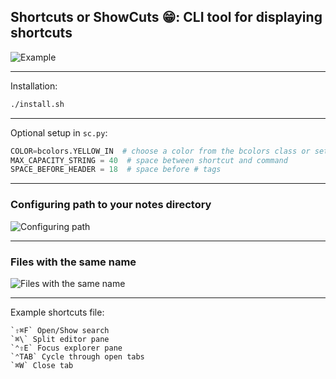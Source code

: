 ## Shortcuts or ShowCuts 😁: CLI tool for displaying shortcuts

![Example](https://github.com/asynchroza/showcuts/assets/104720011/d8c12413-5bf6-4b75-8dfe-e99a5ba5ac82)

---
Installation:
```bash
./install.sh
```
---
Optional setup in `sc.py`:
```python
COLOR=bcolors.YELLOW_IN  # choose a color from the bcolors class or set a custom one
MAX_CAPACITY_STRING = 40  # space between shortcut and command
SPACE_BEFORE_HEADER = 18  # space before # tags
```
---
### Configuring path to your notes directory
![Configuring path](https://github.com/asynchroza/showcuts/assets/104720011/cfa9329c-0f8d-44b0-b948-3524f61f7da4)

---
### Files with the same name
![Files with the same name](https://github.com/asynchroza/showcuts/assets/104720011/afd376c8-2430-4a35-bc5c-7cb7275c6d1c)

---

Example shortcuts file:

```text
`⇧⌘F` Open/Show search
`⌘\` Split editor pane
`⌃⇧E` Focus explorer pane
`⌃TAB` Cycle through open tabs
`⌘W` Close tab
```


